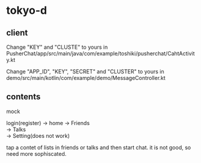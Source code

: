 # tokyo-d
## client
Change "KEY" and "CLUSTE" to yours in PusherChat/app/src/main/java/com/example/toshiki/pusherchat/CahtActivity.kt  

Change "APP_ID", "KEY", "SECRET" and "CLUSTER" to yours in demo/src/main/kotlin/com/example/demo/MessageController.kt 
  
## contents
mock

login(register) -> home -> Friends  
                        -> Talks  
                        -> Setting(does not work)

tap a contet of lists in friends or talks and then start chat.
it is not good, so need more sophiscated.
